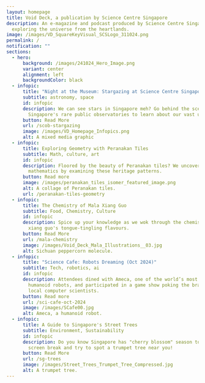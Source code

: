 ```yaml
---
layout: homepage
title: Void Deck, a publication by Science Centre Singapore
description: An e-magazine and podcast produced by Science Centre Singapore
  exploring the universe from the heartlands.
image: /images/VD_SquareKeyVisual_SCSLogo_311024.png
permalink: /
notification: ""
sections:
  - hero:
      background: /images/241024_Hero_Image.png
      variant: center
      alignment: left
      backgroundColor: black
  - infopic:
      title: "Night at the Museum: Stargazing at Science Centre Singapore"
      subtitle: astronomy, space
      id: infopic
      description: We can see stars in Singapore meh? Go behind the scenes at one of
        Singapore's rare public observatories to learn about our vast universe.
      button: Read More
      url: /scob-stargazing
      image: /images/VD_Homepage_Infopics.png
      alt: A mixed media graphic
  - infopic:
      title: Exploring Geometry with Peranakan Tiles
      subtitle: Math, culture, art
      id: infopic
      description: Floored by the beauty of Peranakan tiles? We uncover a mosaic of
        mathematics by examining these heritage patterns.
      button: Read more
      image: /images/peranakan_tiles_isomer_featured_image.png
      alt: A collage of Peranakan tiles.
      url: /peranakan-tiles-geometry
  - infopic:
      title: The Chemistry of Mala Xiang Guo
      subtitle: Food, Chemistry, Culture
      id: infopic
      description: Spice up your knowledge as we wok through the chemistry of mala
        xiang guo's tongue-tingling flavours.
      button: Read More
      url: /mala-chemistry
      image: /images/Void_Deck_Mala_Illustrations__03.jpg
      alt: Sichuan peppercorn molecule.
  - infopic:
      title: "Science Cafe: Robots Dreaming (Oct 2024)"
      subtitle: Tech, robotics, ai
      id: infopic
      description: Attendees dined with Ameca, one of the world’s most advanced
        humanoid robots, and participated in a game show poking the brains of
        local computer scientists.
      button: Read more
      url: /sci-cafe-oct-2024
      image: /images/SCafe00.jpg
      alt: Ameca, a humanoid robot.
  - infopic:
      title: A Guide to Singapore's Street Trees
      subtitle: Environment, Sustainability
      id: infopic
      description: Do you know Singapore has "cherry blossom" season too? Take a
        screen break and try to spot a trumpet tree near you!
      button: Read More
      url: /sg-trees
      image: /images/Street_Trees_Trumpet_Tree_Compressed.jpg
      alt: A trumpet tree.
---
```

